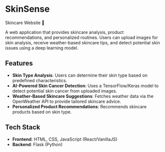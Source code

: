 # SkinSense

Skincare Website 🌿

A web application that provides skincare analysis, product recommendations, and personalized routines. Users can upload images for skin analysis, receive weather-based skincare tips, and detect potential skin issues using a deep learning model.

## Features

- **Skin Type Analysis**: Users can determine their skin type based on predefined characteristics.
- **AI-Powered Skin Cancer Detection**: Uses a TensorFlow/Keras model to detect potential skin cancer from uploaded images.
- **Weather-Based Skincare Suggestions**: Fetches weather data via the OpenWeather API to provide tailored skincare advice.
- **Personalized Product Recommendations**: Recommends skincare products based on skin type.

## Tech Stack

- **Frontend**: HTML, CSS, JavaScript (React/VanillaJS)
- **Backend**: Flask (Python)
